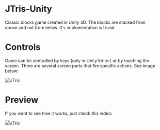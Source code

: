 # JTris-Unity

Classic blocks game created in Unity 3D. The blocks are stacked from above and not from below. It's implementation is trivial.

# Controls

Game can be controlled by keys (only in Unity Editor) or by touching the screen. There are several screen parts that fire specific actions. See image below:

![JTris](http://jtjt.pl/www/pages/jtris/jtris2.png)

# Preview

If you want to see how it works, just check this video:

[![JTris](https://img.youtube.com/vi/HV4ZW5U5s0k/0.jpg)](https://www.youtube.com/watch?v=HV4ZW5U5s0k)

